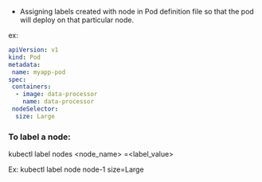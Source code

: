* Assigning labels created with node in Pod definition file so that the pod will deploy on that particular node.

ex:
```yaml
apiVersion: v1
kind: Pod
metadata:
 name: myapp-pod
spec:
 containers:
  - image: data-processor
    name: data-processor
 nodeSelector:
  size: Large
```

### To label a node:
kubectl label nodes <node_name> <label-key>=<label_value>
  
Ex: kubectl label node node-1 size=Large
